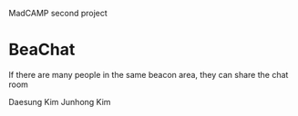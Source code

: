 MadCAMP second project

# BeaChat
If there are many people in the same beacon area, they can share the chat room 

  Daesung Kim
  Junhong Kim
